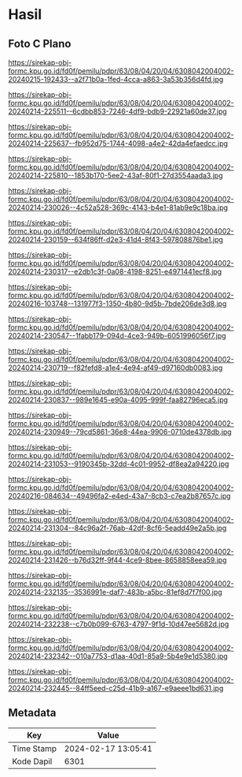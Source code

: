 # Hasil

## Foto C Plano

https://sirekap-obj-formc.kpu.go.id/fd0f/pemilu/pdpr/63/08/04/20/04/6308042004002-20240215-192433--a2f71b0a-1fed-4cca-a863-3a53b356d4fd.jpg

https://sirekap-obj-formc.kpu.go.id/fd0f/pemilu/pdpr/63/08/04/20/04/6308042004002-20240214-225511--6cdbb853-7246-4df9-bdb9-22921a60de37.jpg

https://sirekap-obj-formc.kpu.go.id/fd0f/pemilu/pdpr/63/08/04/20/04/6308042004002-20240214-225637--fb952d75-1744-4098-a4e2-42da4efaedcc.jpg

https://sirekap-obj-formc.kpu.go.id/fd0f/pemilu/pdpr/63/08/04/20/04/6308042004002-20240214-225810--1853b170-5ee2-43af-80f1-27d3554aada3.jpg

https://sirekap-obj-formc.kpu.go.id/fd0f/pemilu/pdpr/63/08/04/20/04/6308042004002-20240214-230026--4c52a528-369c-4143-b4e1-81ab9e9c18ba.jpg

https://sirekap-obj-formc.kpu.go.id/fd0f/pemilu/pdpr/63/08/04/20/04/6308042004002-20240214-230159--634f86ff-d2e3-41d4-8f43-597808876be1.jpg

https://sirekap-obj-formc.kpu.go.id/fd0f/pemilu/pdpr/63/08/04/20/04/6308042004002-20240214-230317--e2db1c3f-0a08-4198-8251-e4971441ecf8.jpg

https://sirekap-obj-formc.kpu.go.id/fd0f/pemilu/pdpr/63/08/04/20/04/6308042004002-20240216-103748--131977f3-1350-4b80-9d5b-7bde206de3d8.jpg

https://sirekap-obj-formc.kpu.go.id/fd0f/pemilu/pdpr/63/08/04/20/04/6308042004002-20240214-230547--1fabb179-094d-4ce3-949b-6051996056f7.jpg

https://sirekap-obj-formc.kpu.go.id/fd0f/pemilu/pdpr/63/08/04/20/04/6308042004002-20240214-230719--f82fefd8-a1e4-4e94-af49-d97160db0083.jpg

https://sirekap-obj-formc.kpu.go.id/fd0f/pemilu/pdpr/63/08/04/20/04/6308042004002-20240214-230837--989e1645-e90a-4095-999f-faa82796eca5.jpg

https://sirekap-obj-formc.kpu.go.id/fd0f/pemilu/pdpr/63/08/04/20/04/6308042004002-20240214-230949--79cd5861-36e8-44ea-9906-0710de4378db.jpg

https://sirekap-obj-formc.kpu.go.id/fd0f/pemilu/pdpr/63/08/04/20/04/6308042004002-20240214-231053--9190345b-32dd-4c01-9952-df8ea2a94220.jpg

https://sirekap-obj-formc.kpu.go.id/fd0f/pemilu/pdpr/63/08/04/20/04/6308042004002-20240216-084634--49496fa2-e4ed-43a7-8cb3-c7ea2b87657c.jpg

https://sirekap-obj-formc.kpu.go.id/fd0f/pemilu/pdpr/63/08/04/20/04/6308042004002-20240214-231304--84c96a2f-76ab-42df-8cf6-5eadd49e2a5b.jpg

https://sirekap-obj-formc.kpu.go.id/fd0f/pemilu/pdpr/63/08/04/20/04/6308042004002-20240214-231426--b76d32ff-9f44-4ce9-8bee-8658858eea59.jpg

https://sirekap-obj-formc.kpu.go.id/fd0f/pemilu/pdpr/63/08/04/20/04/6308042004002-20240214-232135--3536991e-daf7-483b-a5bc-81ef8d7f7f00.jpg

https://sirekap-obj-formc.kpu.go.id/fd0f/pemilu/pdpr/63/08/04/20/04/6308042004002-20240214-232238--c7b0b099-6763-4797-9f1d-10d47ee5682d.jpg

https://sirekap-obj-formc.kpu.go.id/fd0f/pemilu/pdpr/63/08/04/20/04/6308042004002-20240214-232342--010a7753-d1aa-40d1-85a9-5b4e9e1d5380.jpg

https://sirekap-obj-formc.kpu.go.id/fd0f/pemilu/pdpr/63/08/04/20/04/6308042004002-20240214-232445--84ff5eed-c25d-41b9-a167-e9aeee1bd631.jpg


## Metadata

| Key        | Value               |
| ---------- | ------------------- |
| Time Stamp | 2024-02-17 13:05:41 |
| Kode Dapil | 6301                |



